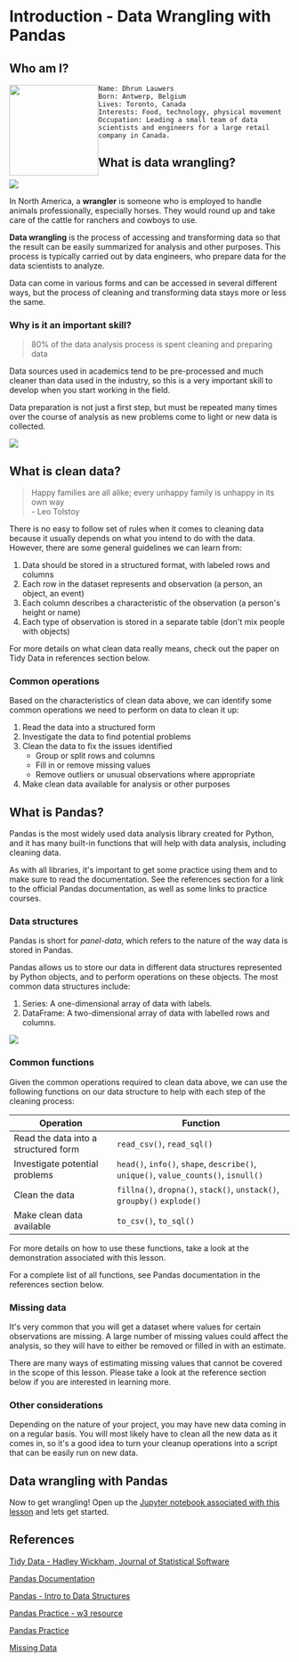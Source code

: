 # Introduction - Data Wrangling with Pandas

## Who am I?
<img style="float: left;" src="./images/dhrun.PNG" width="160" height="163">

    Name: Dhrun Lauwers 
    Born: Antwerp, Belgium 
    Lives: Toronto, Canada 
    Interests: Food, technology, physical movement 
    Occupation: Leading a small team of data scientists and engineers for a large retail company in Canada.


## What is data wrangling?

![](./images/wrangler.jpg)

In North America, a **wrangler** is someone who is employed to handle animals professionally, especially horses. They would round up and take care of the cattle for ranchers and cowboys to use.

**Data wrangling** is the process of accessing and transforming data so that the result can be easily summarized for analysis and other purposes. This process is typically carried out by data engineers, who prepare data for the data scientists to analyze.

Data can come in various forms and can be accessed in several different ways, but the process of cleaning and transforming data stays more or less the same.

### Why is it an important skill?

> 80% of the data analysis process is spent cleaning and preparing data

Data sources used in academics tend to be pre-processed and much cleaner than data used in the industry, so this is a very important skill to develop when you start working in the field.

Data preparation is not just a first step, but must be repeated many times over the course of analysis as new problems come to light or new data is collected.

![](./images/real-data.jpg)

## What is clean data?

> Happy families are all alike; every unhappy family is unhappy in its own way <br>
\- Leo Tolstoy

There is no easy to follow set of rules when it comes to cleaning data because it usually depends on what you intend to do with the data. However, there are some general guidelines we can learn from:
1. Data should be stored in a structured format, with labeled rows and columns
2. Each row in the dataset represents and observation (a person, an object, an event)
3. Each column describes a characteristic of the observation (a person's height or name)
4. Each type of observation is stored in a separate table (don't mix people with objects)

For more details on what clean data really means, check out the paper on Tidy Data in references section below.

### Common operations
Based on the characteristics of clean data above, we can identify some common operations we need to perform on data to clean it up:

1. Read the data into a structured form
2. Investigate the data to find potential problems
3. Clean the data to fix the issues identified
    - Group or split rows and columns
    - Fill in or remove missing values
    - Remove outliers or unusual observations where appropriate
4. Make clean data available for analysis or other purposes

## What is Pandas?

Pandas is the most widely used data analysis library created for Python, and it has many built-in functions that will help with data analysis, including cleaning data.

As with all libraries, it's important to get some practice using them and to make sure to read the documentation. See the references section for a link to the official Pandas documentation, as well as some links to practice courses.

### Data structures

Pandas is short for *panel-data*, which refers to the nature of the way data is stored in Pandas.

Pandas allows us to store our data in different data structures represented by Python objects, and to perform operations on these objects. The most common data structures include:
1. Series: A one-dimensional array of data with labels. 
2. DataFrame: A two-dimensional array of data with labelled rows and columns.

![](./images/series-and-dataframe.png)

### Common functions

Given the common operations required to clean data above, we can use the following functions on our data structure to help with each step of the cleaning process:

| Operation | Function |
|-----------|----------|
|Read the data into a structured form | `read_csv()`, `read_sql()` |
|Investigate potential problems | `head()`, `info()`, `shape`, `describe()`, `unique()`, `value_counts()`, `isnull()` |
|Clean the data | `fillna()`, `dropna()`, `stack()`, `unstack()`, `groupby()` `explode()`|
|Make clean data available | `to_csv()`, `to_sql()` |

For more details on how to use these functions, take a look at the demonstration associated with this lesson.

For a complete list of all functions, see Pandas documentation in the references section below.

### Missing data

It's very common that you will get a dataset where values for certain observations are missing. A large number of missing values could affect the analysis, so they will have to either be removed or filled in with an estimate.

There are many ways of estimating missing values that cannot be covered in the scope of this lesson. Please take a look at the reference section below if you are interested in learning more.

### Other considerations

Depending on the nature of your project, you may have new data coming in on a regular basis. You will most likely have to clean all the new data as it comes in, so it's a good idea to turn your cleanup operations into a script that can be easily run on new data.

## Data wrangling with Pandas
Now to get wrangling! Open up the [Jupyter notebook associated with this lesson](./demonstration.ipynb) and lets get started.

## References

[Tidy Data - Hadley Wickham, Journal of Statistical Software](https://vita.had.co.nz/papers/tidy-data.pdf)

[Pandas Documentation](https://pandas.pydata.org/pandas-docs/stable/)

[Pandas - Intro to Data Structures](https://pandas.pydata.org/pandas-docs/stable/getting_started/dsintro.html)

[Pandas Practice - w3 resource](https://www.w3resource.com/python-exercises/pandas/index.php)

[Pandas Practice](https://github.com/guipsamora/pandas_exercises)

[Missing Data](https://jakevdp.github.io/PythonDataScienceHandbook/03.04-missing-values.html)


